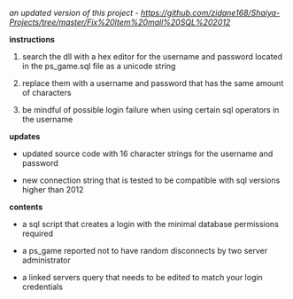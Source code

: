 *an updated version of this project - https://github.com/zidane168/Shaiya-Projects/tree/master/Fix%20Item%20mall%20SQL%202012*

**instructions**

1. search the dll with a hex editor for the username and password located in the ps_game.sql file as a unicode string 

2. replace them with a username and password that has the same amount of characters 

3. be mindful of possible login failure when using certain sql operators in the username

**updates**

* updated source code with 16 character strings for the username and password

* new connection string that is tested to be compatible with sql versions higher than 2012

**contents**

* a sql script that creates a login with the minimal database permissions required

* a ps_game reported not to have random disconnects by two server administrator

* a linked servers query that needs to be edited to match your login credentials

